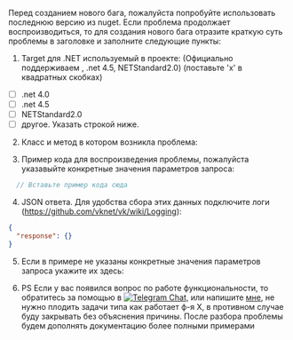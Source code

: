 Перед созданием нового бага, пожалуйста попробуйте использовать последнюю версию из nuget. 
Если проблема продолжает воспроизводиться, то для создания нового бага отразите краткую суть проблемы в заголовке и заполните следующие пункты:

1. Target для .NET используемый в проекте: (Официально поддерживаем , .net 4.5, NETStandard2.0) (поставьте 'x' в квадратных скобках)
  - [ ] .net 4.0
  - [ ] .net 4.5
  - [ ] NETStandard2.0
  - [ ] другое. Указать строкой ниже.
  
2. Класс и метод в котором возникла проблема:

3. Пример кода для воспроизведения проблемы, пожалуйста указавыйте конкретные значения параметров запроса:

```csharp
  // Вставьте пример кода сюда
```

4. JSON ответа. Для удобства сбора этих данных подключите логи (https://github.com/vknet/vk/wiki/Logging):

```json
{
  "response": {}
}
```

5. Если в примере не указаны конкретные значения параметров запроса укажите их здесь:

6. PS Если у вас появился вопрос по работе функциональности, то обратитесь за помощью в [![Telegram Chat](https://img.shields.io/badge/Chat-Telegram-0F80C1.svg)](https://t.me/VkDotNet), или напишите [мне](https://telegram.me/inyutin_maxim), не нужно плодить задачи типа как работает ф-я X, в противном случае буду закрывать без объяснения причины. После разбора проблемы будем дополнять документацию более полными примерами
